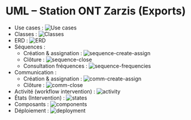﻿# UML – Station ONT Zarzis (Exports)

- Use cases : ![Use cases](./exports/use-cases.svg)
- Classes : ![Classes](./exports/classes.svg)
- ERD : ![ERD](./exports/erd.svg)
- Séquences :
  - Création & assignation : ![sequence-create-assign](./exports/sequence-create-assign.svg)
  - Clôture : ![sequence-close](./exports/sequence-close.svg)
  - Consultation fréquences : ![sequence-frequencies](./exports/sequence-frequencies.svg)
- Communication :
  - Création & assignation : ![comm-create-assign](./exports/comm-create-assign.svg)
  - Clôture : ![comm-close](./exports/comm-close.svg)
- Activité (workflow intervention) : ![activity](./exports/activity-intervention.svg)
- États (Intervention) : ![states](./exports/states-intervention.svg)
- Composants : ![components](./exports/components.svg)
- Déploiement : ![deployment](./exports/deployment.svg)
